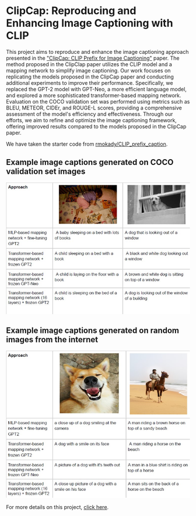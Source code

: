 # ClipCap: Reproducing and Enhancing Image Captioning with CLIP

This project aims to reproduce and enhance the image captioning approach presented in the ["ClipCap: CLIP Prefix for Image Captioning"](https://arxiv.org/abs/2111.09734) paper. The method proposed in the ClipClap paper utilizes the CLIP model and a mapping network to simplify image captioning. Our work focuses on replicating the models proposed in the ClipCap paper and conducting additional experiments to improve their performance. Specifically, we replaced the GPT-2 model with GPT-Neo, a more efficient language model, and explored a more sophisticated transformer-based mapping network. Evaluation on the COCO validation set was performed using metrics such as BLEU, METEOR, CIDEr, and ROUGE-L scores, providing a comprehensive assessment of the model's efficiency and effectiveness. Through our efforts, we aim to refine and optimize the image captioning framework, offering improved results compared to the models proposed in the ClipCap paper.

We have taken the starter code from [rmokady/CLIP_prefix_caption](https://github.com/rmokady/CLIP_prefix_caption).

## Example image captions generated on COCO validation set images

![](images/examples_coco.jpg)

## Example image captions generated on random images from the internet

![](images/examples_internet.jpg)

For more details on this project, [click here](https://github.com/tswaraj/ClipClap/blob/main/Report.pdf).
